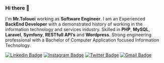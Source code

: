 ### Hi there 👋
I'm **Mr.Tolouei** working as **Software Engineer**. I am an Experienced **BackEnd Developer** with a demonstrated history of working in the information technology and services industry. Skilled in **PHP**, **MySQL**, **Laravel**, **Symfony**, **RESTfull API’s** and **Wordpress**. Strong engineering professional with a Bachelor of Computer Application focused Information Technology.   

[![Linkedin Badge](https://img.shields.io/badge/-mrtolouei-blue?style=flat-square&logo=Linkedin&logoColor=white&link=https://www.linkedin.com/in/mrtolouei/)](https://www.linkedin.com/in/mrtolouei/)
[![Instagram Badge](https://img.shields.io/badge/-mrtolouei-purple?style=flat-square&logo=instagram&logoColor=white&link=https://instagram.com/mrtolouei/)](https://instagram.com/mrtolouei)
[![Twitter Badge](https://img.shields.io/badge/-mrtolouei-blue?style=flat-square&logo=twitter&logoColor=white&link=https://twitter.com/mrtolouei/)](https://twitter.com/mrtolouei)
[![Gmail Badge](https://img.shields.io/badge/-info@mrtolouei.com-c14438?style=flat-square&logo=Gmail&logoColor=white&link=mailto:info@mrtolouei.com)](mailto:info@mrtolouei.com)
